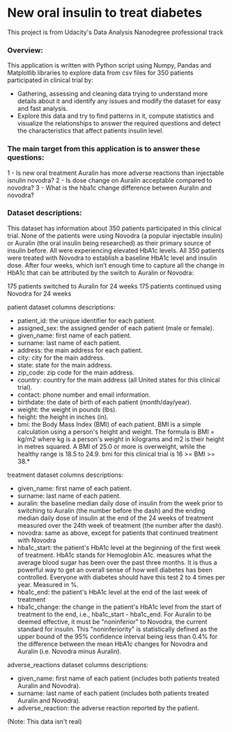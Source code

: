 # New oral insulin to treat diabetes


This project is from Udacity's Data Analysis Nanodegree professional track

### Overview:
This application is written with Python script using Numpy, Pandas and Matplotlib libraries to explore data from csv files
for 350 patients participated in clinical trial by:

*	Gathering, assessing and cleaning data trying to understand more details about it and identify any issues and modify the dataset for easy and fast analysis.
*	Explore this data and try to find patterns in it, compute statistics and visualize the relationships to answer the required questions and detect the characteristics that affect patients insulin level.

### The main target from this application is to answer these questions:

1 - Is new oral treatment Auralin has more adverse reactions than injectable isnulin novodra?
2 - Is dose change on Auralin acceptable compared to novodra?
3 - What is the hba1c change difference between Auralin and novodra?

### Dataset descriptions:
This dataset has information about 350 patients participated in this clinical trial. None of the patients were using Novodra (a popular injectable insulin) or Auralin (the oral insulin being researched) as their primary source of insulin before. All were experiencing elevated HbA1c levels. All 350 patients were treated with Novodra to establish a baseline HbA1c level and insulin dose. After four weeks, which isn’t enough time to capture all the change in HbA1c that can be attributed by the switch to Auralin or Novodra:

175 patients switched to Auralin for 24 weeks
175 patients continued using Novodra for 24 weeks


patient dataset columns descriptions:

*	patient_id: the unique identifier for each patient.
*	assigned_sex: the assigned gender of each patient (male or female).
*	given_name: first name of each patient.
*	surname: last name of each patient.
*	address: the main address for each patient.
*	city: city for the main address.
*	state: state for the main address.
*	zip_code: zip code for the main address.
*	country: country for the main address (all United states for this clinical trial).
*	contact: phone number and email information.
*	birthdate: the date of birth of each patient (month/day/year).
*	weight: the weight in pounds (lbs).
*	height: the height in inches (in).
*	bmi: the Body Mass Index (BMI) of each patient. BMI is a simple calculation using a person's height and weight. The formula is BMI = kg/m2 where kg is a person's weight in kilograms and m2 is their height in metres squared. A BMI of 25.0 or more is overweight, while the healthy range is 18.5 to 24.9. bmi for this clinical trial is 16 >= BMI >= 38.*

treatment dataset columns descriptions:

*	given_name: first name of each patient.
*	surname: last name of each patient.
*	auralin: the baseline median daily dose of insulin from the week prior to switching to Auralin (the number before the dash) and the ending median daily dose of insulin at the end of the 24 weeks of treatment measured over the 24th week of treatment (the number after the dash).
*	novodra: same as above, except for patients that continued treatment with Novodra
*	hba1c_start: the patient's HbA1c level at the beginning of the first week of treatment. HbA1c stands for Hemoglobin A1c. measures what the average blood sugar has been over the past three months. It is thus a powerful way to get an overall sense of how well diabetes has been controlled. Everyone with diabetes should have this test 2 to 4 times per year. Measured in %.
*	hba1c_end: the patient's HbA1c level at the end of the last week of treatment
*	hba1c_change: the change in the patient's HbA1c level from the start of treatment to the end, i.e., hba1c_start - hba1c_end. For Auralin to be deemed effective, it must be "noninferior" to Novodra, the current standard for insulin. This "noninferiority" is statistically defined as the upper bound of the 95% confidence interval being less than 0.4% for the difference between the mean HbA1c changes for Novodra and Auralin (i.e. Novodra minus Auralin).

adverse_reactions dataset columns descriptions:

*	given_name: first name of each patient (includes both patients treated Auralin and Novodra).
*	surname: last name of each patient (includes both patients treated Auralin and Novodra).
*	adverse_reaction: the adverse reaction reported by the patient.

(Note: This data isn't real)
